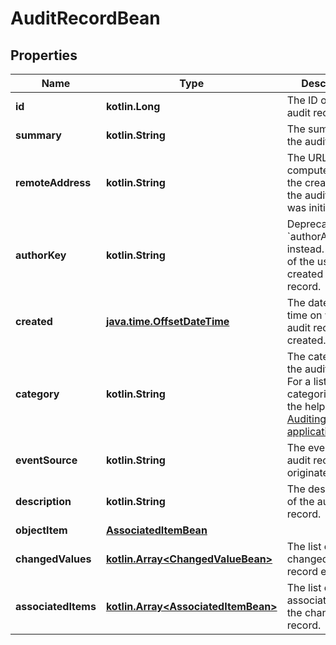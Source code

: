
# AuditRecordBean

## Properties
Name | Type | Description | Notes
------------ | ------------- | ------------- | -------------
**id** | **kotlin.Long** | The ID of the audit record. |  [optional] [readonly]
**summary** | **kotlin.String** | The summary of the audit record. |  [optional] [readonly]
**remoteAddress** | **kotlin.String** | The URL of the computer where the creation of the audit record was initiated. |  [optional] [readonly]
**authorKey** | **kotlin.String** | Deprecated, use &#x60;authorAccountId&#x60; instead. The key of the user who created the audit record. |  [optional] [readonly]
**created** | [**java.time.OffsetDateTime**](java.time.OffsetDateTime.md) | The date and time on which the audit record was created. |  [optional] [readonly]
**category** | **kotlin.String** | The category of the audit record. For a list of these categories, see the help article [Auditing in Jira applications](https://confluence.atlassian.com/x/noXKM). |  [optional] [readonly]
**eventSource** | **kotlin.String** | The event the audit record originated from. |  [optional] [readonly]
**description** | **kotlin.String** | The description of the audit record. |  [optional] [readonly]
**objectItem** | [**AssociatedItemBean**](AssociatedItemBean.md) |  |  [optional]
**changedValues** | [**kotlin.Array&lt;ChangedValueBean&gt;**](ChangedValueBean.md) | The list of values changed in the record event. |  [optional] [readonly]
**associatedItems** | [**kotlin.Array&lt;AssociatedItemBean&gt;**](AssociatedItemBean.md) | The list of items associated with the changed record. |  [optional] [readonly]



